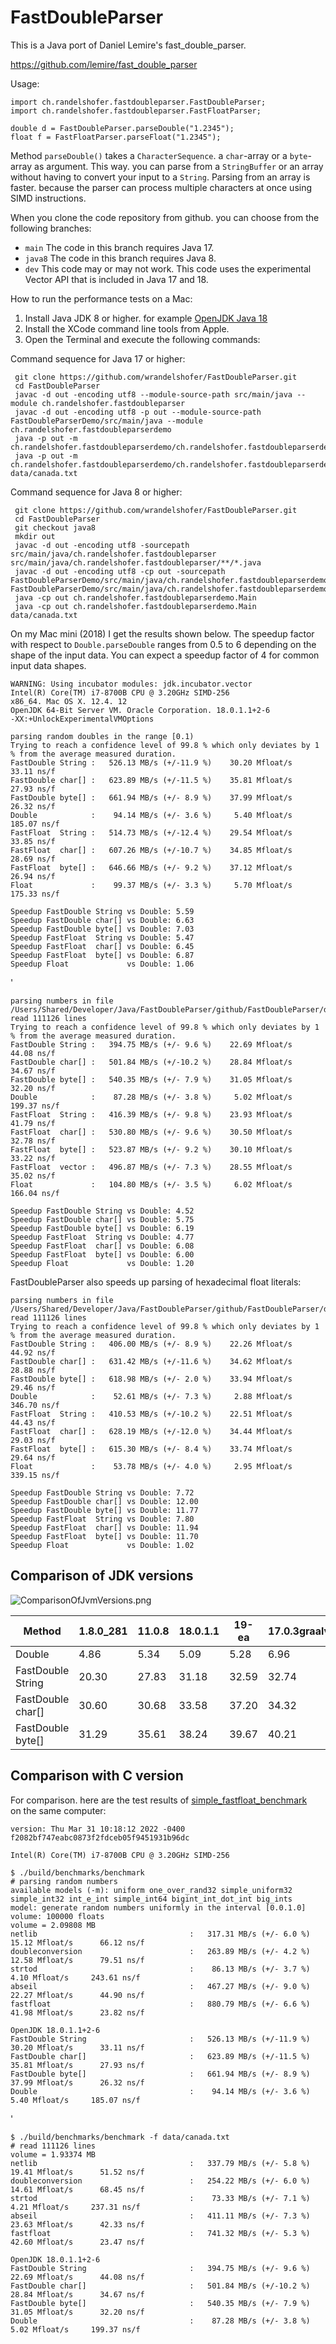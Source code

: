 # FastDoubleParser

This is a Java port of Daniel Lemire's fast_double_parser.

https://github.com/lemire/fast_double_parser

Usage:

    import ch.randelshofer.fastdoubleparser.FastDoubleParser;
    import ch.randelshofer.fastdoubleparser.FastFloatParser;

    double d = FastDoubleParser.parseDouble("1.2345");
    float f = FastFloatParser.parseFloat("1.2345");

Method `parseDouble()` takes a `CharacterSequence`. a `char`-array or a `byte`-array as argument. This way. you can
parse from a `StringBuffer` or an array without having to convert your input to a `String`. Parsing from an array is
faster. because the parser can process multiple characters at once using SIMD instructions.

When you clone the code repository from github. you can choose from the following branches:

- `main` The code in this branch requires Java 17.
- `java8` The code in this branch requires Java 8.
- `dev` This code may or may not work. This code uses the experimental Vector API that is included in Java 17 and 18.

How to run the performance tests on a Mac:

1. Install Java JDK 8 or higher. for example [OpenJDK Java 18](https://jdk.java.net/18/)
2. Install the XCode command line tools from Apple.
3. Open the Terminal and execute the following commands:

Command sequence for Java 17 or higher:

     git clone https://github.com/wrandelshofer/FastDoubleParser.git
     cd FastDoubleParser 
     javac -d out -encoding utf8 --module-source-path src/main/java --module ch.randelshofer.fastdoubleparser    
     javac -d out -encoding utf8 -p out --module-source-path FastDoubleParserDemo/src/main/java --module ch.randelshofer.fastdoubleparserdemo
     java -p out -m ch.randelshofer.fastdoubleparserdemo/ch.randelshofer.fastdoubleparserdemo.Main  
     java -p out -m ch.randelshofer.fastdoubleparserdemo/ch.randelshofer.fastdoubleparserdemo.Main data/canada.txt   

Command sequence for Java 8 or higher:

     git clone https://github.com/wrandelshofer/FastDoubleParser.git
     cd FastDoubleParser 
     git checkout java8
     mkdir out
     javac -d out -encoding utf8 -sourcepath src/main/java/ch.randelshofer.fastdoubleparser src/main/java/ch.randelshofer.fastdoubleparser/**/*.java    
     javac -d out -encoding utf8 -cp out -sourcepath FastDoubleParserDemo/src/main/java/ch.randelshofer.fastdoubleparserdemo FastDoubleParserDemo/src/main/java/ch.randelshofer.fastdoubleparserdemo/**/*.java
     java -cp out ch.randelshofer.fastdoubleparserdemo.Main  
     java -cp out ch.randelshofer.fastdoubleparserdemo.Main data/canada.txt   

On my Mac mini (2018) I get the results shown below. The speedup factor with respect to `Double.parseDouble` ranges from
0.5 to 6 depending on the shape of the input data. You can expect a speedup factor of 4 for common input data shapes.

    WARNING: Using incubator modules: jdk.incubator.vector
    Intel(R) Core(TM) i7-8700B CPU @ 3.20GHz SIMD-256
    x86_64. Mac OS X. 12.4. 12
    OpenJDK 64-Bit Server VM. Oracle Corporation. 18.0.1.1+2-6
    -XX:+UnlockExperimentalVMOptions
    
    parsing random doubles in the range [0.1)
    Trying to reach a confidence level of 99.8 % which only deviates by 1 % from the average measured duration.
    FastDouble String :   526.13 MB/s (+/-11.9 %)    30.20 Mfloat/s    33.11 ns/f
    FastDouble char[] :   623.89 MB/s (+/-11.5 %)    35.81 Mfloat/s    27.93 ns/f
    FastDouble byte[] :   661.94 MB/s (+/- 8.9 %)    37.99 Mfloat/s    26.32 ns/f
    Double            :    94.14 MB/s (+/- 3.6 %)     5.40 Mfloat/s   185.07 ns/f
    FastFloat  String :   514.73 MB/s (+/-12.4 %)    29.54 Mfloat/s    33.85 ns/f
    FastFloat  char[] :   607.26 MB/s (+/-10.7 %)    34.85 Mfloat/s    28.69 ns/f
    FastFloat  byte[] :   646.66 MB/s (+/- 9.2 %)    37.12 Mfloat/s    26.94 ns/f
    Float             :    99.37 MB/s (+/- 3.3 %)     5.70 Mfloat/s   175.33 ns/f
    
    Speedup FastDouble String vs Double: 5.59
    Speedup FastDouble char[] vs Double: 6.63
    Speedup FastDouble byte[] vs Double: 7.03
    Speedup FastFloat  String vs Double: 5.47
    Speedup FastFloat  char[] vs Double: 6.45
    Speedup FastFloat  byte[] vs Double: 6.87
    Speedup Float             vs Double: 1.06

'

    parsing numbers in file /Users/Shared/Developer/Java/FastDoubleParser/github/FastDoubleParser/data/canada.txt
    read 111126 lines
    Trying to reach a confidence level of 99.8 % which only deviates by 1 % from the average measured duration.
    FastDouble String :   394.75 MB/s (+/- 9.6 %)    22.69 Mfloat/s      44.08 ns/f
    FastDouble char[] :   501.84 MB/s (+/-10.2 %)    28.84 Mfloat/s      34.67 ns/f
    FastDouble byte[] :   540.35 MB/s (+/- 7.9 %)    31.05 Mfloat/s      32.20 ns/f
    Double            :    87.28 MB/s (+/- 3.8 %)     5.02 Mfloat/s     199.37 ns/f
    FastFloat  String :   416.39 MB/s (+/- 9.8 %)    23.93 Mfloat/s      41.79 ns/f
    FastFloat  char[] :   530.80 MB/s (+/- 9.6 %)    30.50 Mfloat/s      32.78 ns/f
    FastFloat  byte[] :   523.87 MB/s (+/- 9.2 %)    30.10 Mfloat/s      33.22 ns/f
    FastFloat  vector :   496.87 MB/s (+/- 7.3 %)    28.55 Mfloat/s      35.02 ns/f
    Float             :   104.80 MB/s (+/- 3.5 %)     6.02 Mfloat/s     166.04 ns/f
    
    Speedup FastDouble String vs Double: 4.52
    Speedup FastDouble char[] vs Double: 5.75
    Speedup FastDouble byte[] vs Double: 6.19
    Speedup FastFloat  String vs Double: 4.77
    Speedup FastFloat  char[] vs Double: 6.08
    Speedup FastFloat  byte[] vs Double: 6.00
    Speedup Float             vs Double: 1.20

FastDoubleParser also speeds up parsing of hexadecimal float literals:

    parsing numbers in file /Users/Shared/Developer/Java/FastDoubleParser/github/FastDoubleParser/data/canada_hex.txt
    read 111126 lines
    Trying to reach a confidence level of 99.8 % which only deviates by 1 % from the average measured duration.
    FastDouble String :   406.00 MB/s (+/- 8.9 %)    22.26 Mfloat/s      44.92 ns/f
    FastDouble char[] :   631.42 MB/s (+/-11.6 %)    34.62 Mfloat/s      28.88 ns/f
    FastDouble byte[] :   618.98 MB/s (+/- 2.0 %)    33.94 Mfloat/s      29.46 ns/f
    Double            :    52.61 MB/s (+/- 7.3 %)     2.88 Mfloat/s     346.70 ns/f
    FastFloat  String :   410.53 MB/s (+/-10.2 %)    22.51 Mfloat/s      44.43 ns/f
    FastFloat  char[] :   628.19 MB/s (+/-12.0 %)    34.44 Mfloat/s      29.03 ns/f
    FastFloat  byte[] :   615.30 MB/s (+/- 8.4 %)    33.74 Mfloat/s      29.64 ns/f
    Float             :    53.78 MB/s (+/- 4.0 %)     2.95 Mfloat/s     339.15 ns/f
    
    Speedup FastDouble String vs Double: 7.72
    Speedup FastDouble char[] vs Double: 12.00
    Speedup FastDouble byte[] vs Double: 11.77
    Speedup FastFloat  String vs Double: 7.80
    Speedup FastFloat  char[] vs Double: 11.94
    Speedup FastFloat  byte[] vs Double: 11.70
    Speedup Float             vs Double: 1.02

## Comparison of JDK versions

![ComparisonOfJvmVersions.png](ComparisonOfJvmVersions.png)

Method|1.8.0_281|11.0.8|18.0.1.1|19-ea|17.0.3graalvm
---|---|---|---|---|---
Double|4.86|5.34|5.09|5.28|6.96
FastDouble String|20.30|27.83|31.18|32.59|32.74
FastDouble char[]|30.60|30.68|33.58|37.20|34.32
FastDouble byte[]|31.29|35.61|38.24|39.67|40.21

## Comparison with C version

For comparison. here are the test results
of [simple_fastfloat_benchmark](https://github.com/lemire/simple_fastfloat_benchmark)  
on the same computer:

    version: Thu Mar 31 10:18:12 2022 -0400 f2082bf747eabc0873f2fdceb05f9451931b96dc

    Intel(R) Core(TM) i7-8700B CPU @ 3.20GHz SIMD-256

    $ ./build/benchmarks/benchmark
    # parsing random numbers
    available models (-m): uniform one_over_rand32 simple_uniform32 simple_int32 int_e_int simple_int64 bigint_int_dot_int big_ints 
    model: generate random numbers uniformly in the interval [0.0.1.0]
    volume: 100000 floats
    volume = 2.09808 MB 
    netlib                                  :   317.31 MB/s (+/- 6.0 %)    15.12 Mfloat/s      66.12 ns/f 
    doubleconversion                        :   263.89 MB/s (+/- 4.2 %)    12.58 Mfloat/s      79.51 ns/f 
    strtod                                  :    86.13 MB/s (+/- 3.7 %)     4.10 Mfloat/s     243.61 ns/f 
    abseil                                  :   467.27 MB/s (+/- 9.0 %)    22.27 Mfloat/s      44.90 ns/f 
    fastfloat                               :   880.79 MB/s (+/- 6.6 %)    41.98 Mfloat/s      23.82 ns/f 

    OpenJDK 18.0.1.1+2-6
    FastDouble String                       :   526.13 MB/s (+/-11.9 %)    30.20 Mfloat/s      33.11 ns/f
    FastDouble char[]                       :   623.89 MB/s (+/-11.5 %)    35.81 Mfloat/s      27.93 ns/f
    FastDouble byte[]                       :   661.94 MB/s (+/- 8.9 %)    37.99 Mfloat/s      26.32 ns/f
    Double                                  :    94.14 MB/s (+/- 3.6 %)     5.40 Mfloat/s     185.07 ns/f

'

    $ ./build/benchmarks/benchmark -f data/canada.txt
    # read 111126 lines 
    volume = 1.93374 MB 
    netlib                                  :   337.79 MB/s (+/- 5.8 %)    19.41 Mfloat/s      51.52 ns/f 
    doubleconversion                        :   254.22 MB/s (+/- 6.0 %)    14.61 Mfloat/s      68.45 ns/f 
    strtod                                  :    73.33 MB/s (+/- 7.1 %)     4.21 Mfloat/s     237.31 ns/f 
    abseil                                  :   411.11 MB/s (+/- 7.3 %)    23.63 Mfloat/s      42.33 ns/f 
    fastfloat                               :   741.32 MB/s (+/- 5.3 %)    42.60 Mfloat/s      23.47 ns/f 

    OpenJDK 18.0.1.1+2-6
    FastDouble String                       :   394.75 MB/s (+/- 9.6 %)    22.69 Mfloat/s      44.08 ns/f
    FastDouble char[]                       :   501.84 MB/s (+/-10.2 %)    28.84 Mfloat/s      34.67 ns/f
    FastDouble byte[]                       :   540.35 MB/s (+/- 7.9 %)    31.05 Mfloat/s      32.20 ns/f
    Double                                  :    87.28 MB/s (+/- 3.8 %)     5.02 Mfloat/s     199.37 ns/f
